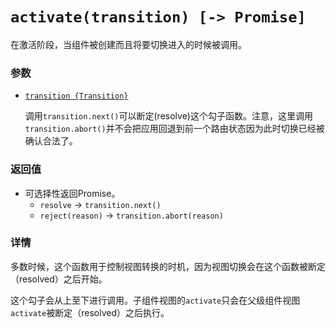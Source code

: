 # `activate(transition) [-> Promise]`

在激活阶段，当组件被创建而且将要切换进入的时候被调用。

### 参数

- [`transition {Transition}`](hooks.md#transition-object)

  调用`transition.next()`可以断定(resolve)这个勾子函数。注意，这里调用`transition.abort()`并不会把应用回退到前一个路由状态因为此时切换已经被确认合法了。

### 返回值

- 可选择性返回Promise。
  - `resolve` -> `transition.next()`
  - `reject(reason)` -> `transition.abort(reason)`

### 详情

多数时候，这个函数用于控制视图转换的时机，因为视图切换会在这个函数被断定（resolved）之后开始。

这个勾子会从上至下进行调用。子组件视图的`activate`只会在父级组件视图`activate`被断定（resolved）之后执行。
